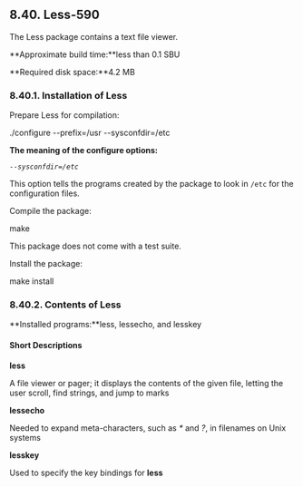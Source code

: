 ## 8.40. Less-590

The Less package contains a text file viewer.

**Approximate build time:**less than 0.1 SBU

**Required disk space:**4.2 MB

### 8.40.1. Installation of Less

Prepare Less for compilation:

./configure --prefix=/usr --sysconfdir=/etc

**The meaning of the configure options:**

_`--sysconfdir=/etc`_

This option tells the programs created by the package to look in `/etc` for the configuration files.

Compile the package:

make

This package does not come with a test suite.

Install the package:

make install

### 8.40.2. Contents of Less

**Installed programs:**less, lessecho, and lesskey

#### Short Descriptions

**less**

A file viewer or pager; it displays the contents of the given file, letting the user scroll, find strings, and jump to marks

**lessecho**

Needed to expand meta-characters, such as _*_ and _?_, in filenames on Unix systems

**lesskey**

Used to specify the key bindings for **less**